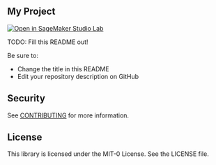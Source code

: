 ## My Project
[![Open in SageMaker Studio Lab](https://studiolab.sagemaker.aws/studiolab.svg)](https://studiolab.sagemaker.aws/import/github/aws-samples/multiview-event-fusion-and-visualization/blob/main/fuse_and_visualize_multiview_impacts.ipynb)

TODO: Fill this README out!

Be sure to:

* Change the title in this README
* Edit your repository description on GitHub

## Security

See [CONTRIBUTING](CONTRIBUTING.md#security-issue-notifications) for more information.

## License

This library is licensed under the MIT-0 License. See the LICENSE file.

